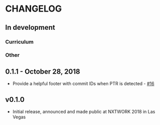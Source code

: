 # CHANGELOG

## In development

### Curriculum

### Other


## 0.1.1 - October 28, 2018

* Provide a helpful footer with commit IDs when PTR is detected - [#16](https://github.com/nre-learning/antidote-web/pull/16)

## v0.1.0

- Initial release, announced and made public at NXTWORK 2018 in Las Vegas
